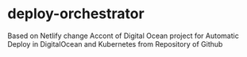 # deploy-orchestrator
Based on Netlify
change Accont of Digital Ocean
project for Automatic Deploy in DigitalOcean and Kubernetes from Repository of Github